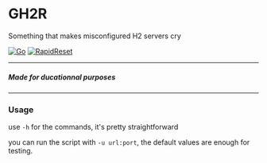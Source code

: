 # GH2R
Something that makes misconfigured H2 servers cry

[![Go](https://img.shields.io/badge/Go-v1.21-cyan)]()
[![RapidReset](https://img.shields.io/badge/CVE--2023--44487-red)](https://nvd.nist.gov/vuln/detail/CVE-2023-44487)

---
##### Made for ducationnal purposes
---
### Usage
use `-h` for the commands, it's pretty straightforward

you can run the script with `-u url:port`, the default values are enough for testing.
